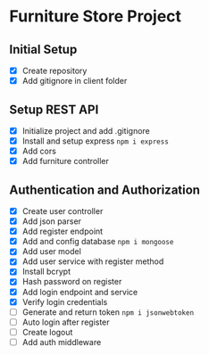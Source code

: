 # Furniture Store Project

## Initial Setup
 - [x] Create repository
 - [x] Add gitignore in client folder

 ## Setup REST API
 - [x] Initialize project and add .gitignore
 - [x] Install and setup express `npm i express`
 - [x] Add cors
 - [x] Add furniture controller

 ## Authentication and Authorization
 - [x] Create user controller
 - [x] Add json parser
 - [x] Add register endpoint
 - [x] Add and config database `npm i mongoose`
 - [x] Add user model
 - [x] Add user service with register method
 - [x] Install bcrypt
 - [x] Hash password on register
 - [x] Add login endpoint and service
 - [x] Verify login credentials
 - [ ] Generate and return token `npm i jsonwebtoken`
 - [ ] Auto login after register
 - [ ] Create logout
 - [ ] Add auth middleware